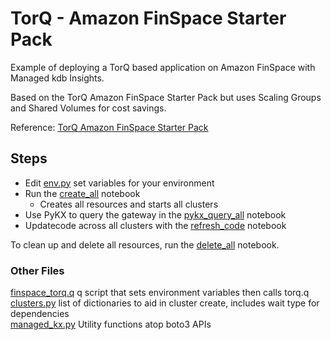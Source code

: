 # TorQ - Amazon FinSpace Starter Pack
Example of deploying a TorQ based application on Amazon FinSpace with Managed kdb Insights.

Based on the TorQ Amazon FinSpace Starter Pack but uses Scaling Groups and Shared Volumes for cost savings.

Reference: [TorQ Amazon FinSpace Starter Pack](https://dataintellecttech.github.io/TorQ-Amazon-FinSpace-Starter-Pack/)

## Steps
- Edit [env.py](env.py) set variables for your environment
- Run the [create_all](create_all.ipynb) notebook
  - Creates all resources and starts all clusters
- Use PyKX to query the gateway in the [pykx_query_all](pykx_query_all.ipynb) notebook
- Updatecode across all clusters with the [refresh_code](refresh_code.ipynb) notebook

To clean up and delete all resources, run the [delete_all](delete_all.ipynb) notebook.

### Other Files
[finspace_torq.q](finspace_torq.q) q script that sets environment variables then calls torq.q   
[clusters.py](clusters.py) list of dictionaries to aid in cluster create, includes wait type for dependencies   
[managed_kx.py](managed_kx.py) Utility functions atop boto3 APIs   
